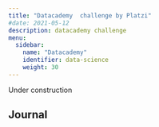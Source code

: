 ```yaml
---
title: "Datacademy  challenge by Platzi"
#date: 2021-05-12
description: datacademy challenge 
menu:
  sidebar:
    name: "Datacademy"
    identifier: data-science
    weight: 30
---
```


Under construction

## Journal 